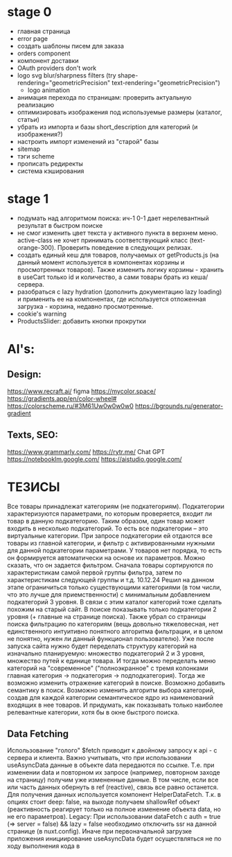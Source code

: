 # stage 0

- главная страница
- error page
- создать шаблоны писем для заказа
- orders component
- компонент доставки
- OAuth providers don't work
- logo svg blur/sharpness filters (try shape-rendering="geometricPrecision"  text-rendering="geometricPrecision")
  + logo animation
- анимация перехода по страницам: проверить актуальную реализацию
- оптимизировать изображения под используемые размеры (каталог, статьи)
- убрать из импорта и базы short_description для категорий (и изображения?)
- настроить импорт изменений из "старой" базы
- sitemap
- тэги scheme
- прописать редиректы
- система кэширования


# stage 1

- подумать над алгоритмом поиска: ич-1 0-1 дает нерелевантный результат в быстром поиске
- не смог изменить цвет текста у активного пункта в верхнем меню. active-class не хочет принимать соответствующий класс (text-orange-300). Проверить поведение в следующих релизах.
- создать единый кеш для товаров, получаемых от getProducts.js (на данный момент используется в компонентах корзины и просмотренных товаров). Также изменить логику корзины - хранить в useCart только id и количество, а сами товары брать из кеша/сервера.
- разобраться с lazy hydration (дополнить документацию lazy loading) и применить ее на компонентах, где используется отложенная загрузка - корзина, недавно просмотренные.
- cookie's warning
- ProductsSlider: добавить кнопки прокрутки


# AI's:
## Design:

https://www.recraft.ai/ figma https://mycolor.space/ https://gradients.app/en/color-wheel# https://colorscheme.ru/#3M61Uw0w0w0w0 https://bgrounds.ru/generator-gradient

## Texts, SEO:

https://www.grammarly.com/ https://rytr.me/ Chat GPT https://notebooklm.google.com/ https://aistudio.google.com/

# ТЕЗИСЫ

Все товары принадлежат категориям (не подкатегориям). Подкатегории характеризуются параметрами, по которым проверяется, входит ли товар в данную подкатегорию. Таким образом, один товар может входить в несколько подкатегорий. То есть все подкатегории – это виртуальные категории. При запросе подкатегории ей отдаются все товары из главной категории, и фильтр с активированными нужными для данной подкатегории параметрами. У товаров нет порядка, то есть он формируется автоматически на основе их параметров. Можно сказать, что он задается фильтром. Сначала товары сортируются по характеристикам самой первой группы фильтра, затем по характеристикам следующей группы и т.д. 10.12.24 Решил на данном этапе ограничиться только существующими категориями (в том числи, что это лучше для приемственности) с минимальным добавлением подкатегорий 3 уровня. В связи с этим каталог категорий тоже сделать похожим на старый сайт. В поиске показывать только подкатегории 2 уровня (+ главные на странице поиска). Также убрал со страницы поиска фильтрацию по категориям (вещь довольно тяжеловесная, нет единственного интуитивно понятного алгоритма фильтрации, и в целом не понятно, нужен ли данный функционал пользователю). Уже после запуска сайта нужно будет переделать структуру категорий на изначально планируемую: множество подкатегорий 2 и 3 уровня, множество путей к единице товара. И тогда можно переделать меню категорий на "современное" ("полноэкранное" с тремя колонками главная категория -> подкатегория -> подподкатегория). Тогда же возможно изменить отражение категорий в поиске. Возможно добавить семантику в поиск. Возможно изменить алгоритм выбора категорий, создав для каждой категории семантическое ядро из наименований входящих в нее товаров. И придумать, как показывать только наиболее релевантные категории, хотя бы в окне быстрого поиска.

## Data Fetching

Использование "голого" $fetch приводит к двойному запросу к api - с сервера и клиента. Важно учитывать, что при использовании useAsyncData данные в объекте data передаются по ссылке. Т.е. при изменении data и повторном их запросе (например, повторном заходе на страницу) получим уже измененные данные. В том числе, если все или часть данных обернуть в ref (reactive), связь все равно останется. Для получения данных используется компонент HelperDataFetch. Т.к. в опциях стоит deep: false, на выходе получаем shallowRef объект (реактивность реагирует только на полное изменение объекта data, но не его параметров). 
Legacy: При использовании dataFetch c auth = true (=> server = false) && lazy = false необходимо отключить ssr на данной странице (в nuxt.config). Иначе при первоначальной загрузке приложения инициирование useAsyncData будет осуществляться не по ходу выполнения кода в <script setup>, а в хуке onBeforeMounted (=> await перед myFetch не будет останавливать выполнение кода). Как понимаю, чтобы не было hydration error, т.е. результат на сервере и клиенте был одинаковым. Таким образом, если на странице надо обрабатывать данные, полученные через myFetch с server = false, эта страница должна быть server = false, что логично. 
Убрал auth из dataFetch. Для получения данных, требующих авторизации, использовать myFetch, который работает только на клиенте (т.к. запрос с авторизацией можно сделать только с клиента). А dataFetch в первую очередь предназначен для другого: получения данных на сервере при первоначальной загрузке и сохранения их в стейте для использования при гидрации. 
Изменил myFetch. Т.к. изменил систему авторизации с двух токенов на один (куки), система проверки авторизации в myFetch стала неактуальной. Пока по прежнему работает только на клиенте, хотя это можно изменить, если возникнет потребность к примеру получать пользователя при начальной загрузке на сервере. `about dedupe` Нужно понимать, что он относится к запросам, выполняющимся одновременно. Т.е. если есть запрос, ожидающий результат, а ниже по коду еще один такой же запрос, то для второго параметр dedupe будет бесполезен, т.к. в момент его запуска первый уже разрешится. Таким образом, для гарантированного исключения повторных запросов нужно использовать опции dedupe: 'defer' и getCachedData: key => useNuxtData(key).data?.value

## User Auth

~~Аутентификация осуществляется через 2 токена: refreshToken, который хранится в cookie, и sessionToken, который хранится в переменной user (и посылается при требующих аутентификации запросах в хедере).~~ ~~Для упрощения запросов с авторизацией создал composable myFetch, который автоматически добавляет хедер с sessionToken при требующих его запросах и обрабатывает ошибки от сервера.~~ По хорошему все refreshTokens нужно хранить в базе, что позволит увеличить меры безопасности: проверять FingerPrint браузера, проверять максимальное количество токенов на пользователя, удалять все токены при подозрительной активности и т.п. (подробнее https://gist.github.com/zmts/802dc9c3510d79fd40f9dc38a12bccfc). Но пока это решил не реализовывать. Пока только проверяется signature токена и его время жизни, хранящееся в payload. Так как я использую сильно упрощенную систему JWT-токенов (не проверяю refreshToken должным образом, отсутствует сервер авторизации, куки с refreshToken отправляется при каждом запросе, и приложение является монолитом), вполне было бы достаточно использования куки. Это упростит логику приложения, сделает возможным использование myFetch на сервере. refreshToken будет обновлять сам себя, т.е. будет включать в себя sessionToken. Но использовать JWT - это как-то "по-взрослому". И можем в будущем его использование будет оправданно, например, если перестанет быть монолитом и будет использоваться как часть приложения для мобильных девайсов, где нет куки. Переделал систему авторизации на один токен.

## Закрытие сайта для свободного доступа

Осуществляется через глобальную серверную переменную process.env.IS_SITE_CLOSED. Код ответа сервера при закрытом сайте - 423. Проверка при запросах на сервере. Осуществляется в server/middleware/ifSiteClosed.js. Будет пропускать только администраторов, а также запросы на вход (server/api/auth/login.js). При этом в дальнейшем при логировании если юзер окажется не админом, будет возвращена ошибка 423. На сайте не должно быть статичных страниц (т.е. при обращении к любой странице должен быть запрос на сервер). Так гарантируется проверка на доступ к странице.

## Responsive

~~Добавил экраны в tailwind.config.js. Теперь можно пользоваться следующими префиксами (примеры):~~ ~~@md: - только для md экранов (768 - 1023 px)~~ ~~-md: - для всех экранов меньше или входящих в md (до 1023 px)~~ ~~md: - для всех экранов больше или входящих в md (c 768 px). Нативный mobile-first~~ ~~\*После добавления своих экранов перестал работать нативный префикс max-.. Но он полностью заменяется моим префиксом -..~~ ~~Перешел от системы экранов к системе брекпойнтов.~~ 

Перешел на стандартный синтаксис tailwind v4: 
~ max-xs(480)xs ~ max-sm(640)sm ~ max-md(768)md ~ max-lg(1024)lg ~ max-xl(1280)xl ~ max-2xl(1536)2xl ~ 
Примеры: 
md: - для экранов больше или равных 768 px (native mobile first) 
max-md: - для экранов меньше 768 px (от 767 px) 
md:max-lg: - для экранов от 768 до 1023 px (max-lg:md тоже будет работать) 

Tailwind @container (можно использовать с классами, где есть --container-*, например w-3xl): 
@3xs 16rem (256px) 
@2xs 18rem (288px) 
@xs 20rem (320px) 
@sm 24rem (384px) 
@md 28rem (448px) 
@lg 32rem (512px) 
@xl 36rem (576px) 
@2xl 42rem (672px) 
@3xl 48rem (768px) 
@4xl 56rem (896px) 
@5xl 64rem (1024px) 
@6xl 72rem (1152px) 
@7xl 80rem (1280px) 
Кстати, tailwind отдельно в проект устанавливать не нужно, т.к. он входит в NuxtUI.

## Обмен информацией между открытыми вкладками.

Для синхронизации во всех открытых вкладках пользовательских данных следим за localStorage. В ключ user-event записываем следующие значения: 0 - при выходе пользователя 1- при входе timeStamp - при обновлении данных о пользователе

## BreadCrumbs

На страницах категорий и товаров используется компонент BreadCrumbsWrapper, который по присланному ИД формирует крошки из категорий. На других страницах сейчас нет breadCrumbs. Нужны ли?

## Lazy Loading

Приставка Lazy на компонентах отменяет их предзагрузку, если их не видно на текущей странице (используются с v-if на самом компонете или родителе) или если они расположены на других страницах, на которые есть ссылки с текущей. Поэтому к примеру нет смысла использовать Lazy на компоненте TheLoader, который загружается через app.vue, а условие на показ (v-if) расположено внутри него. Для NuxtLink аналогом Lazy является пропс :prefetch="false" (= noPrefetch). Также при prefetch: true можно использовать пропс :prefetchOn (interaction: true, visibility: true, or both) (не разобрался как работает). // todo: разобраться с lazy hydration

## Импорт данных со старой ДБ

Brands - нельзя изменять, таблица полностью перезаписывается. Properties - нельзя изменять, таблица полностью перезаписывается. Products - нельзя изменять, таблица полностью перезаписывается. Documentation - нельзя изменять, таблицы полностью перезаписываются. Categories - строки записываются/обновляются через INSERT INTO... ON DUPLICATE KEY UPDATE. Это позволяет не обнулять пропсы в существующих категориях и не затирать добавленные вручную категории Единственное, что пока можно делать - присвоить подкатегориям пропсы (не затрутся после обновления) и создать под-под-категории. Возможно еще сделаю редактирование цен. Важно помнить, что при импорте товаров их ID до и после импорта могут не совпадать (если в старую базу были добавлены товары). Соответственно нужно обновлять связи, ссылающиеся на товары (например, если будет включено кеширование страниц, чистить кеш для обновления "Похожих товаров"). Для переноса категорий добавлены npm-пакеты JSDOM (парсинг описания и характеристик) и prettier (форматирование short_description, description, characteristics). После окончательного переезда базы их нужно будет удалить.

## SEO

Мета поля для категорий и товаров отсутствуют в базе. Генерация title & description осуществляется "на лету" из данных.

## Cashing

Функционал уже есть в Nuxt, нужно только настроить. Не забыть учесть не кешировать админские ресурсы.

## Z-index system

В tailwind используются классы от z-0 до z-50. В общих случаях (хедер, модули поиска, юзера, корзины, каталога и тп) использовать z-10. Для элементов, которые всегда должны быть выше предыдущих (меню категорий), использовать z-20. Если этого не достаточно, использовать "арбитральные" значения от z-[21] до z-[29]. Для врапперов модальных полноэкранных окон использовать z-30. Для элементов внутри модальных окон (кнопка закрытия) использовать z-40. Для крайних случаев (лоадер) - z-50. Переписал дефолтное значение для UModal на z-30 (в app.config.ts).

## Forms

Событие валидации на текстовых полях в компоненте UForm срабатывает: при первоначальном вводе - при потере фокуса, при повторных заходах - при вводе каждого символа. Поэтому лучше сделать так, чтобы поля валидировались каждое отдельно (исключить общую валидацию), а функция валидации только собирала ошибки, не выполняя саму валидацию как таковую.
